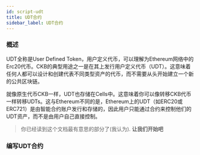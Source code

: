 ```yaml
---
id: script-udt
title: UDT合约
sidebar_label: UDT合约
---
```


### 概述

UDT全称是User Defined Token，用户定义代币，可以理解为Ethereum网络中的Erc20代币。CKB的典型用途之一是在其上发行用户定义代币（UDT）。这意味着任何人都可以设计和创建代表不同类型资产的代币，而不需要从头开始建立一个新的公共区块链。

就像原生代币CKB一样，UDT也存储在Cells中。这意味着你可以像转移CKB代币一样转移UDTs。这与Ethereum不同的是，Ethereum上的UDT（如ERC20或ERC721）是由智能合约账户发行和存储的，因此用户只能通过合约来控制他们的UDT资产，而不是由用户自己直接控制。

> 你已经读到这个文档最有意思的部分了(我认为). **让我们开始吧**

### 编写UDT合约


